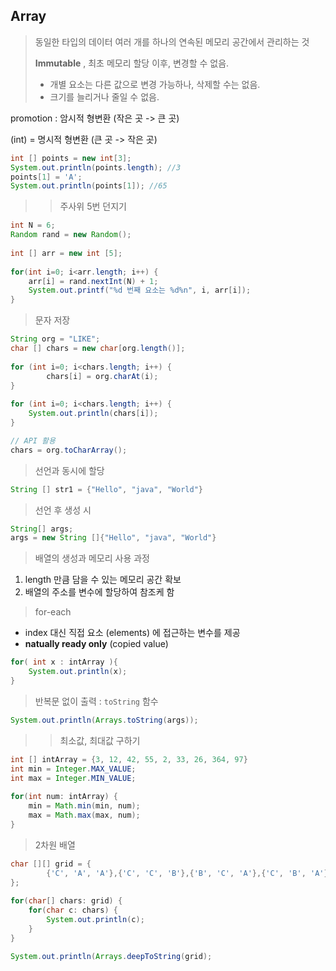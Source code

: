 ## Array

> 동일한 타입의 데이터 여러 개를 하나의 연속된 메모리 공간에서 관리하는 것
>
> **Immutable** , 최초 메모리 할당 이후, 변경할 수 없음.
>
> * 개별 요소는 다른 값으로 변경 가능하나, 삭제할 수는 없음.
> * 크기를 늘리거나 줄일 수 없음.

promotion : 암시적 형변환 (작은 곳 -> 큰 곳)

(int) = 명시적 형변환 (큰 곳 -> 작은 곳)

```java
int [] points = new int[3];
System.out.println(points.length); //3
points[1] = 'A';
System.out.println(points[1]); //65
```

> > 주사위 5번 던지기

```java
int N = 6;
Random rand = new Random();
		
int [] arr = new int [5];
		
for(int i=0; i<arr.length; i++) {
	arr[i] = rand.nextInt(N) + 1;
	System.out.printf("%d 번째 요소는 %d%n", i, arr[i]);
}
```

> 문자 저장

```java
String org = "LIKE";
char [] chars = new char[org.length()];
		
for (int i=0; i<chars.length; i++) {
		chars[i] = org.charAt(i);
}
		
for (int i=0; i<chars.length; i++) {
	System.out.println(chars[i]);
}
```

```java
// API 활용
chars = org.toCharArray();
```

> 선언과 동시에 할당

``` java
String [] str1 = {"Hello", "java", "World"}
```

> 선언 후 생성 시

```java
String[] args;
args = new String []{"Hello", "java", "World"}
```

> 배열의 생성과 메모리 사용 과정

1. length 만큼 담을 수 있는 메모리 공간 확보
2. 배열의 주소를 변수에 할당하여 참조케 함

> for-each

* index 대신 직접 요소 (elements) 에 접근하는 변수를 제공
* **natually ready only** (copied value)

```java
for( int x : intArray ){
    System.out.println(x);
}
```

> 반복문 없이 출력 : `toString` 함수

```java
System.out.println(Arrays.toString(args));
```

> >최소값, 최대값 구하기

```java
int [] intArray = {3, 12, 42, 55, 2, 33, 26, 364, 97}
int min = Integer.MAX_VALUE;
int max = Integer.MIN_VALUE;
		
for(int num: intArray) {
	min = Math.min(min, num);
	max = Math.max(max, num);
}
```

> 2차원 배열

```java
char [][] grid = {
		{'C', 'A', 'A'},{'C', 'C', 'B'},{'B', 'C', 'A'},{'C', 'B', 'A'}
};
		
for(char[] chars: grid) {
	for(char c: chars) {
		System.out.println(c);
	}
}
```

```java
System.out.println(Arrays.deepToString(grid);
```



